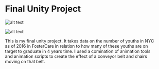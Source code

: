 # Final Unity Project


![alt text]()

![alt text]()


This is my final unity project. It takes data on the number of youths in NYC as of 2016 in FosterCare in relation to how many of these youths are on target to graduate in 4 years time. I used a comination of animation tools and animation scripts to create the effect of a conveyor belt and chairs moving on that belt. 